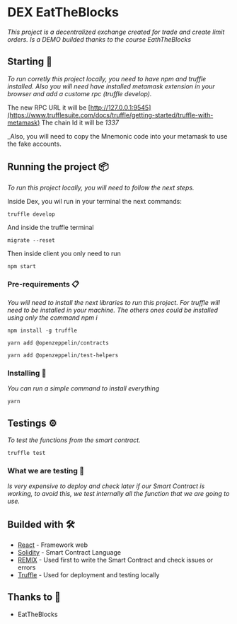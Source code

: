 # DEX EatTheBlocks

_This project is a decentralized exchange created for trade and create limit orders. Is a DEMO builded thanks to the course EathTheBlocks_

## Starting 🚀

_To run corretly this project locally, you need to have npm and truffle installed. Also you will need have installed metamask extension in your browser and add a custome rpc (truffle develop)._

The new RPC URL it will be [http://127.0.0.1:9545](https://www.trufflesuite.com/docs/truffle/getting-started/truffle-with-metamask) 
The chain Id it will be _1337_

_Also, you will need to copy the Mnemonic code into your metamask to use the fake accounts.

## Running the project 📦

_To run this project locally, you will need to follow the next steps._

Inside Dex, you wil run in your terminal the next commands:
```
truffle develop
```
And inside the truffle terminal
```
migrate --reset
```

Then inside client you only need to run
```
npm start
```

### Pre-requirements 📋

_You will need to install the next libraries to run this project. For truffle will need to be installed in your machine. The others ones could be installed using only the command npm i_

```
npm install -g truffle
```
```
yarn add @openzeppelin/contracts
```
```
yarn add @openzeppelin/test-helpers
```

### Installing 🔧

_You can run a simple command to install everything_


```
yarn 
```

## Testings ⚙️

_To test the functions from the smart contract._

```
truffle test
```
### What we are testing 🔩

_Is very expensive to deploy and check later if our Smart Contract is working, to avoid this, we test internally all the function that we are going to use._


## Builded with 🛠️

* [React](https://es.reactjs.org/) - Framework web
* [Solidity](https://solidity-es.readthedocs.io/es/latest/) - Smart Contract Language
* [REMIX](https://remix.ethereum.org/) - Used first to write the Smart Contract and check issues or errors
* [Truffle](https://www.trufflesuite.com/) - Used for deployment and testing locally


## Thanks to 🎁

* EatTheBlocks 

